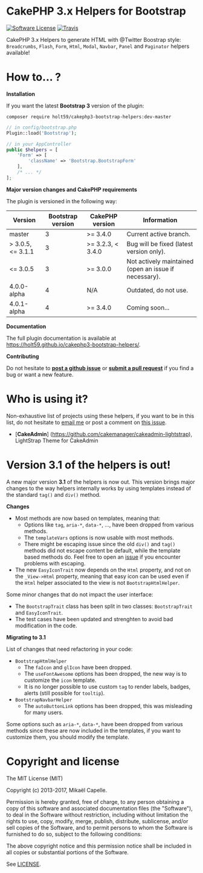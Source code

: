 CakePHP 3.x Helpers for Bootstrap
=================================

[![Software License](https://img.shields.io/badge/license-MIT-brightgreen.svg?style=flat-square)](LICENSE)
[![Travis](https://img.shields.io/travis/Holt59/cakephp3-bootstrap-helpers.svg?style=flat-square)](https://travis-ci.org/Holt59/cakephp3-bootstrap-helpers)

CakePHP 3.x Helpers to generate HTML with @Twitter Boostrap style: `Breadcrumbs`, `Flash`, `Form`, `Html`, `Modal`, `Navbar`, 
`Panel` and `Paginator` helpers available!

How to... ?
===========

**Installation**

If you want the latest **Bootstrap 3** version of the plugin:
```
composer require holt59/cakephp3-bootstrap-helpers:dev-master
```
```php
// in config/bootstrap.php
Plugin::load('Bootstrap');
```

```php
// in your AppController
public $helpers = [
    'Form' => [
        'className' => 'Bootstrap.BootstrapForm'
    ],
    /* ... */
];
```

**Major version changes and CakePHP requirements**

The plugin is versioned in the following way:

| Version | Bootstrap version | CakePHP version | Information |
|---------|-------------------|-----------------|-------------|
| master | 3 | >= 3.4.0 | Current active branch. |
| > 3.0.5, <= 3.1.1 | 3 | >= 3.2.3, < 3.4.0 | Bug will be fixed (latest version only). | 
| <= 3.0.5 | 3 | >= 3.0.0 | Not actively maintained (open an issue if necessary). |
| 4.0.0-alpha | 4 | N/A | Outdated, do not use. |
| 4.0.1-alpha | 4 | >= 3.4.0 | Coming soon... |

**Documentation**

The full plugin documentation is available at https://holt59.github.io/cakephp3-bootstrap-helpers/.

**Contributing**

Do not hesitate to [**post a github issue**](https://github.com/Holt59/cakephp3-bootstrap-helpers/issues/new) or [**submit a pull request**](https://github.com/Holt59/cakephp3-bootstrap-helpers/pulls) if you find a bug or want a new feature.

Who is using it?
================

Non-exhaustive list of projects using these helpers, if you want to be in this list, do not hesitate to [email me](mailto:capelle.mikael@gmail.com) or post a comment on [this issue](https://github.com/Holt59/cakephp3-bootstrap-helpers/issues/32).

 - [**CakeAdmin**] (https://github.com/cakemanager/cakeadmin-lightstrap), LightStrap Theme for CakeAdmin

Version 3.1 of the helpers is out!
==================================

A new major version **3.1** of the helpers is now out. This version brings major changes to the way helpers internally works by using
templates instead of the standard `tag()` and `div()` method.

**Changes**

- Most methods are now based on templates, meaning that:
    - Options like `tag`, `aria-*`, `data-*`, ..., have been dropped from various methods.
    - The `templateVars` options is now usable with most methods.
    - There might be escaping issue since the old `div()` and `tag()` methods did not escape content be default, while
the template based methods do. Feel free to open an [issue](https://github.com/Holt59/cakephp3-bootstrap-helpers/issues/new) if 
you encounter problems with escaping.
- The new `EasyIconTrait` now depends on the `Html` property, and not on the `_View->Html` property, meaning that easy icon
can be used even if the `Html` helper associated to the view is not `BootstrapHtmlHelper`.

Some minor changes that do not impact the user interface:
- The `BootstrapTrait` class has been split in two classes: `BootstrapTrait` and `EasyIconTrait`. 
- The test cases have been updated and strenghten to avoid bad modification in the code.

**Migrating to 3.1**

List of changes that need refactoring in your code:

- `BootstrapHtmlHelper`
    - The `faIcon` and `glIcon` have been dropped.
    - The `useFontAwesome` options has been dropped, the new way is to customize the `icon` template.
    - It is no longer possible to use custom `tag` to render labels, badges, alerts (still possible for `tooltip`).
- `BootstrapNavbarHelper`
    - The `autoButtonLink` options has been dropped, this was misleading for many users.

Some options such as `aria-*`, `data-*`, have been dropped from various methods since these are now included in the templates,
if you want to customize them, you should modify the template.

Copyright and license
=====================

The MIT License (MIT)

Copyright (c) 2013-2017, Mikaël Capelle.

Permission is hereby granted, free of charge, to any person obtaining a copy
of this software and associated documentation files (the "Software"), to deal
in the Software without restriction, including without limitation the rights
to use, copy, modify, merge, publish, distribute, sublicense, and/or sell
copies of the Software, and to permit persons to whom the Software is
furnished to do so, subject to the following conditions:

The above copyright notice and this permission notice shall be included in all
copies or substantial portions of the Software.

See [LICENSE](LICENSE).
